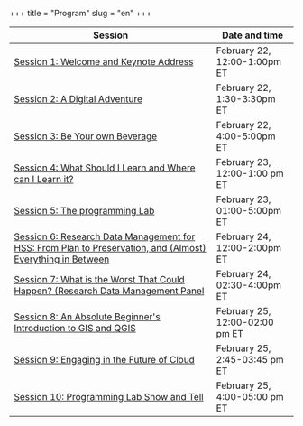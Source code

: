 +++
title = "Program"
slug = "en"
+++

| Session      | Date and time |
| ----------- | ----------- |
| [Session 1: Welcome and Keynote Address](/intro) | February 22, 12:00-1:00pm ET |
| [Session 2: A Digital Adventure](/digital) | February 22, 1:30-3:30pm ET |
| [Session 3: Be Your own Beverage](/beverage) | February 22, 4:00-5:00pm ET |
| [Session 4: What Should I Learn and Where can I Learn it?](/pm) | February 23, 12:00-1:00 pm ET |
| [Session 5: The programming Lab](/lab) | February 23, 01:00-5:00pm ET |
| [Session 6: Research Data Management for HSS: From Plan to Preservation, and (Almost) Everything in Between](/dmp) | February 24, 12:00-2:00pm ET |
| [Session 7: What is the Worst That Could Happen? (Research Data Management Panel](/rdmp) | February 24, 02:30-4:00pm ET |
| [Session 8: An Absolute Beginner's Introduction to GIS and QGIS](/gisqgis) | February 25, 12:00-02:00 pm ET |
| [Session 9: Engaging in the Future of Cloud](/cloud) | February 25, 2:45-03:45 pm ET |
| [Session 10: Programming Lab Show and Tell](/plab) | February 25, 4:00-05:00 pm ET |
